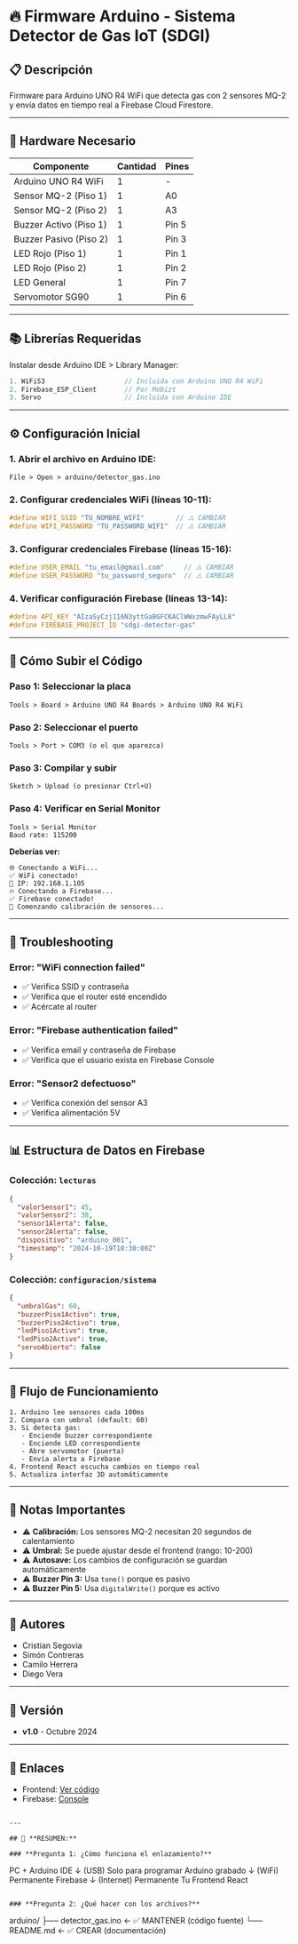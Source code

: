 # 🔥 Firmware Arduino - Sistema Detector de Gas IoT (SDGI)

## 📋 Descripción
Firmware para Arduino UNO R4 WiFi que detecta gas con 2 sensores MQ-2 
y envía datos en tiempo real a Firebase Cloud Firestore.

---

## 🔌 Hardware Necesario

| Componente | Cantidad | Pines |
|------------|----------|-------|
| Arduino UNO R4 WiFi | 1 | - |
| Sensor MQ-2 (Piso 1) | 1 | A0 |
| Sensor MQ-2 (Piso 2) | 1 | A3 |
| Buzzer Activo (Piso 1) | 1 | Pin 5 |
| Buzzer Pasivo (Piso 2) | 1 | Pin 3 |
| LED Rojo (Piso 1) | 1 | Pin 1 |
| LED Rojo (Piso 2) | 1 | Pin 2 |
| LED General | 1 | Pin 7 |
| Servomotor SG90 | 1 | Pin 6 |

---

## 📚 Librerías Requeridas

Instalar desde Arduino IDE > Library Manager:
```cpp
1. WiFiS3                    // Incluida con Arduino UNO R4 WiFi
2. Firebase_ESP_Client       // Por Mobizt
3. Servo                     // Incluida con Arduino IDE
```

---

## ⚙️ Configuración Inicial

### 1. Abrir el archivo en Arduino IDE:
```
File > Open > arduino/detector_gas.ino
```

### 2. Configurar credenciales WiFi (líneas 10-11):
```cpp
#define WIFI_SSID "TU_NOMBRE_WIFI"        // ⚠️ CAMBIAR
#define WIFI_PASSWORD "TU_PASSWORD_WIFI"  // ⚠️ CAMBIAR
```

### 3. Configurar credenciales Firebase (líneas 15-16):
```cpp
#define USER_EMAIL "tu_email@gmail.com"     // ⚠️ CAMBIAR
#define USER_PASSWORD "tu_password_seguro"  // ⚠️ CAMBIAR
```

### 4. Verificar configuración Firebase (líneas 13-14):
```cpp
#define API_KEY "AIzaSyCzj116N3yttGaBGFCKAClWWxzmwFAyLL8"
#define FIREBASE_PROJECT_ID "sdgi-detector-gas"
```

---

## 🚀 Cómo Subir el Código

### Paso 1: Seleccionar la placa
```
Tools > Board > Arduino UNO R4 Boards > Arduino UNO R4 WiFi
```

### Paso 2: Seleccionar el puerto
```
Tools > Port > COM3 (o el que aparezca)
```

### Paso 3: Compilar y subir
```
Sketch > Upload (o presionar Ctrl+U)
```

### Paso 4: Verificar en Serial Monitor
```
Tools > Serial Monitor
Baud rate: 115200
```

**Deberías ver:**
```
🌐 Conectando a WiFi...
✅ WiFi conectado!
📡 IP: 192.168.1.105
🔥 Conectando a Firebase...
✅ Firebase conectado!
🎯 Comenzando calibración de sensores...
```

---

## 🔧 Troubleshooting

### Error: "WiFi connection failed"
- ✅ Verifica SSID y contraseña
- ✅ Verifica que el router esté encendido
- ✅ Acércate al router

### Error: "Firebase authentication failed"
- ✅ Verifica email y contraseña de Firebase
- ✅ Verifica que el usuario exista en Firebase Console

### Error: "Sensor2 defectuoso"
- ✅ Verifica conexión del sensor A3
- ✅ Verifica alimentación 5V

---

## 📊 Estructura de Datos en Firebase

### Colección: `lecturas`
```json
{
  "valorSensor1": 45,
  "valorSensor2": 38,
  "sensor1Alerta": false,
  "sensor2Alerta": false,
  "dispositivo": "arduino_001",
  "timestamp": "2024-10-19T10:30:00Z"
}
```

### Colección: `configuracion/sistema`
```json
{
  "umbralGas": 60,
  "buzzerPiso1Activo": true,
  "buzzerPiso2Activo": true,
  "ledPiso1Activo": true,
  "ledPiso2Activo": true,
  "servoAbierto": false
}
```

---

## 🔄 Flujo de Funcionamiento
```
1. Arduino lee sensores cada 100ms
2. Compara con umbral (default: 60)
3. Si detecta gas:
   - Enciende buzzer correspondiente
   - Enciende LED correspondiente
   - Abre servomotor (puerta)
   - Envía alerta a Firebase
4. Frontend React escucha cambios en tiempo real
5. Actualiza interfaz 3D automáticamente
```

---

## 📝 Notas Importantes

- ⚠️ **Calibración:** Los sensores MQ-2 necesitan 20 segundos de calentamiento
- ⚠️ **Umbral:** Se puede ajustar desde el frontend (rango: 10-200)
- ⚠️ **Autosave:** Los cambios de configuración se guardan automáticamente
- ⚠️ **Buzzer Pin 3:** Usa `tone()` porque es pasivo
- ⚠️ **Buzzer Pin 5:** Usa `digitalWrite()` porque es activo

---

## 👥 Autores
- Cristian Segovia
- Simón Contreras
- Camilo Herrera
- Diego Vera

---

## 📅 Versión
- **v1.0** - Octubre 2024

---

## 🔗 Enlaces
- Frontend: [Ver código](../frontend/)
- Firebase: [Console](https://console.firebase.google.com/)
```

---

## 🎯 **RESUMEN:**

### **Pregunta 1: ¿Cómo funciona el enlazamiento?**
```
PC + Arduino IDE
    ↓ (USB) Solo para programar
Arduino grabado
    ↓ (WiFi) Permanente
Firebase
    ↓ (Internet) Permanente
Tu Frontend React
```

### **Pregunta 2: ¿Qué hacer con los archivos?**
```
arduino/
├── detector_gas.ino    ← ✅ MANTENER (código fuente)
└── README.md           ← ✅ CREAR (documentación)